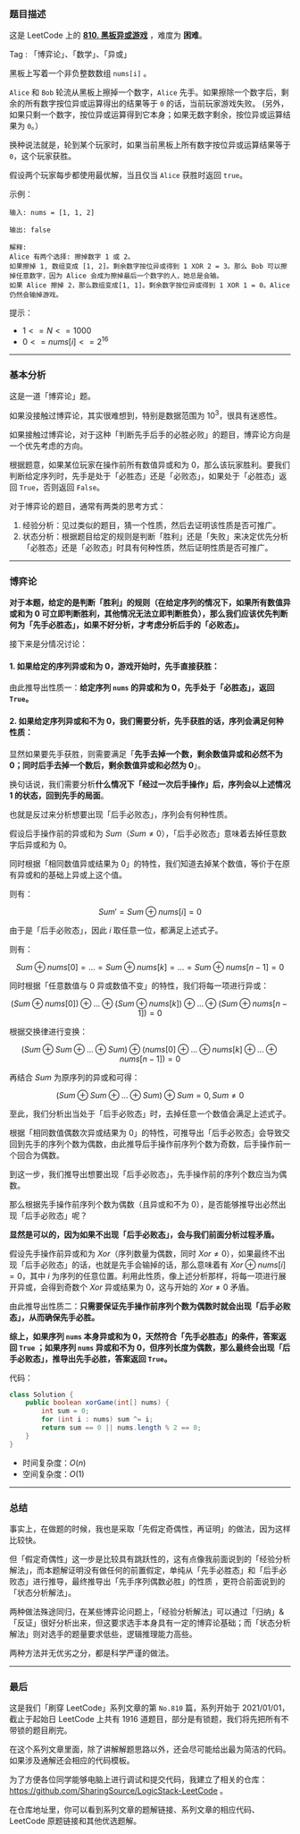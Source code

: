### 题目描述

这是 LeetCode 上的 **[810. 黑板异或游戏](https://leetcode-cn.com/problems/chalkboard-xor-game/solution/gong-shui-san-xie-noxiang-xin-ke-xue-xi-ges7k/)** ，难度为 **困难**。

Tag : 「博弈论」、「数学」、「异或」



黑板上写着一个非负整数数组 `nums[i]` 。

`Alice` 和 `Bob` 轮流从黑板上擦掉一个数字，`Alice` 先手。如果擦除一个数字后，剩余的所有数字按位异或运算得出的结果等于 `0` 的话，当前玩家游戏失败。 (另外，如果只剩一个数字，按位异或运算得到它本身；如果无数字剩余，按位异或运算结果为 `0`。）

换种说法就是，轮到某个玩家时，如果当前黑板上所有数字按位异或运算结果等于 `0`，这个玩家获胜。

假设两个玩家每步都使用最优解，当且仅当 `Alice` 获胜时返回 `true`。




示例：
```
输入: nums = [1, 1, 2]

输出: false

解释: 
Alice 有两个选择: 擦掉数字 1 或 2。
如果擦掉 1, 数组变成 [1, 2]。剩余数字按位异或得到 1 XOR 2 = 3。那么 Bob 可以擦掉任意数字，因为 Alice 会成为擦掉最后一个数字的人，她总是会输。
如果 Alice 擦掉 2，那么数组变成[1, 1]。剩余数字按位异或得到 1 XOR 1 = 0。Alice 仍然会输掉游戏。
```

提示：
* $1 <= N <= 1000$
* $0 <= nums[i] <= 2^{16}$

---

### 基本分析

这是一道「博弈论」题。

如果没接触过博弈论，其实很难想到，特别是数据范围为 $10^3$，很具有迷惑性。

如果接触过博弈论，对于这种「判断先手后手的必胜必败」的题目，博弈论方向是一个优先考虑的方向。

根据题意，如果某位玩家在操作前所有数值异或和为 $0$，那么该玩家胜利。要我们判断给定序列时，先手是处于「必胜态」还是「必败态」，如果处于「必胜态」返回 `True`，否则返回 `False`。

对于博弈论的题目，通常有两类的思考方式：

1. 经验分析：见过类似的题目，猜一个性质，然后去证明该性质是否可推广。
2. 状态分析：根据题目给定的规则是判断「胜利」还是「失败」来决定优先分析「必胜态」还是「必败态」时具有何种性质，然后证明性质是否可推广。

---

### 博弈论

**对于本题，给定的是判断「胜利」的规则（在给定序列的情况下，如果所有数值异或和为 $0$ 可立即判断胜利，其他情况无法立即判断胜负），那么我们应该优先判断何为「先手必胜态」，如果不好分析，才考虑分析后手的「必败态」。**

接下来是分情况讨论：

#### 1. 如果给定的序列异或和为 $0$，游戏开始时，先手直接获胜：

由此推导出性质一：**给定序列 `nums` 的异或和为 $0$，先手处于「必胜态」，返回 `True`。**

#### 2. 如果给定序列异或和不为 $0$，我们需要分析，先手获胜的话，序列会满足何种性质：

显然如果要先手获胜，则需要满足「**先手去掉一个数，剩余数值异或和必然不为 $0$；同时后手去掉一个数后，剩余数值异或和必然为 $0$**」。

换句话说，我们需要分析**什么情况下「经过一次后手操作」后，序列会以上述情况 $1$ 的状态，回到先手的局面**。

也就是反过来分析想要出现「后手必败态」，序列会有何种性质。

假设后手操作前的异或和为 $Sum$（$Sum \neq 0$），「后手必败态」意味着去掉任意数字后异或和为 $0$。

同时根据「相同数值异或结果为 $0$」的特性，我们知道去掉某个数值，等价于在原有异或和的基础上异或上这个值。

则有：

$$
Sum' = Sum ⊕ nums[i] = 0
$$

由于是「后手必败态」，因此 $i$ 取任意一位，都满足上述式子。

则有：

$$
Sum ⊕ nums[0] = ... = Sum ⊕ nums[k] = ... = Sum ⊕ nums[n - 1] = 0
$$

同时根据「任意数值与 $0$ 异或数值不变」的特性，我们将每一项进行异或：

$$
(Sum ⊕ nums[0]) ⊕ ... ⊕ (Sum ⊕ nums[k]) ⊕ ... ⊕ (Sum ⊕ nums[n - 1]) = 0
$$

根据交换律进行变换：

$$
(Sum ⊕ Sum ⊕ ... ⊕ Sum) ⊕ (nums[0] ⊕ ... ⊕ nums[k] ⊕ ... ⊕ nums[n - 1]) = 0 
$$

再结合 $Sum$ 为原序列的异或和可得：

$$
(Sum ⊕ Sum ⊕ ... ⊕ Sum) ⊕ Sum = 0 , Sum \neq 0
$$

至此，我们分析出当处于「后手必败态」时，去掉任意一个数值会满足上述式子。

根据「相同数值偶数次异或结果为 $0$」的特性，可推导出「后手必败态」会导致交回到先手的序列个数为偶数，由此推导后手操作前序列个数为奇数，后手操作前一个回合为偶数。

到这一步，我们推导出想要出现「后手必败态」，先手操作前的序列个数应当为偶数。

那么根据先手操作前序列个数为偶数（且异或和不为 $0$），是否能够推导出必然出现「后手必败态」呢？

**显然是可以的，因为如果不出现「后手必败态」，会与我们前面分析过程矛盾。**

假设先手操作前异或和为 $Xor$（序列数量为偶数，同时 $Xor \neq 0$），如果最终不出现「后手必败态」的话，也就是先手会输掉的话，那么意味着有 $Xor ⊕ nums[i] = 0$，其中 $i$ 为序列的任意位置。利用此性质，像上述分析那样，将每一项进行展开异或，会得到奇数个 $Xor$ 异或结果为 $0$，这与开始的 $Xor \neq 0$ 矛盾。

由此推导出性质二：**只需要保证先手操作前序列个数为偶数时就会出现「后手必败态」，从而确保先手必胜。**

**综上，如果序列 `nums` 本身异或和为 $0$，天然符合「先手必胜态」的条件，答案返回 `True` ；如果序列 `nums` 异或和不为 $0$，但序列长度为偶数，那么最终会出现「后手必败态」，推导出先手必胜，答案返回 `True`。**

代码：
```Java
class Solution {
    public boolean xorGame(int[] nums) {
        int sum = 0;
        for (int i : nums) sum ^= i;
        return sum == 0 || nums.length % 2 == 0;
    }
}
```
* 时间复杂度：$O(n)$
* 空间复杂度：$O(1)$

---

### 总结

事实上，在做题的时候，我也是采取「先假定奇偶性，再证明」的做法，因为这样比较快。

但「假定奇偶性」这一步是比较具有跳跃性的，这有点像我前面说到的「经验分析解法」，而本题解证明没有做任何的前置假定，单纯从「先手必胜态」和「后手必败态」进行推导，最终推导出「先手序列偶数必胜」的性质 ，更符合前面说到的「状态分析解法」。

两种做法殊途同归，在某些博弈论问题上，「经验分析解法」可以通过「归纳」&「反证」很好分析出来，但这要求选手本身具有一定的博弈论基础；而「状态分析解法」则对选手的题量要求低些，逻辑推理能力高些。

两种方法并无优劣之分，都是科学严谨的做法。

---

### 最后

这是我们「刷穿 LeetCode」系列文章的第 `No.810` 篇，系列开始于 2021/01/01，截止于起始日 LeetCode 上共有 1916 道题目，部分是有锁题，我们将先把所有不带锁的题目刷完。

在这个系列文章里面，除了讲解解题思路以外，还会尽可能给出最为简洁的代码。如果涉及通解还会相应的代码模板。

为了方便各位同学能够电脑上进行调试和提交代码，我建立了相关的仓库：https://github.com/SharingSource/LogicStack-LeetCode 。

在仓库地址里，你可以看到系列文章的题解链接、系列文章的相应代码、LeetCode 原题链接和其他优选题解。


